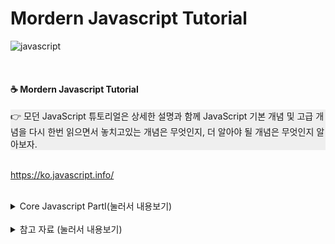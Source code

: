 # Mordern Javascript Tutorial
![javascript](https://img.shields.io/badge/Javascript-Language-blue?logo=javascript)

<br>

#### ☕ Mordern Javascript Tutorial
<div style="background-color: #efefef">
👉 모던 JavaScript 튜토리얼은 상세한 설명과 함께 JavaScript 기본 개념 및 고급 개념을 다시 한번 읽으면서 놓치고있는 개념은 무엇인지, 더 알아야 될 개념은 무엇인지 알아보자.
</div>

<br>

https://ko.javascript.info/

<br>

<details>
<summary> Core Javascript PartⅠ(눌러서 내용보기) </summary>
<div markdown="1">

<details>

<summary> 소개 (눌러서 내용보기) </summary>
<div markdown="2">

##### 진도표

| Number | Title | 격파 여부 | Number | Title | 격파 여부 |
|:--------:|:--------:|:--------:|:--------:|:--------:|:--------:|
|1.1|[자바스크립트란?](https://ko.javascript.info/intro)|o|1.3|[코드 에디터](https://ko.javascript.info/code-editors)|o|
|1.2|[매뉴얼과 명세서](https://ko.javascript.info/manuals-specifications)|o|1.4|[개발자 콘솔](https://ko.javascript.info/devtools)|o|

</div>
</details>

<details>

<summary> 자바스크립트 기초 (눌러서 내용보기) </summary>
<div markdown="2">

##### 진도표

| Number | Title | 격파 여부 | Number | Title | 격파 여부 |
|:--------:|:--------:|:--------:|:--------:|:--------:|:--------:|
|2.1|Hello, world!|o|2.2|코드 구조|o|
|2.3|엄격 모드|o|2.4|변수와 상수|o|
|2.5|자료형|o|2.6|alert, prxmpt, cxnfirm을 이용한 상호작용|o|
|2.7|형 변환|o|2.8|기본 연산자와 수학|o|
|2.9|비교 연산자|o|2.10|조건부 연산자 if와 ?|o|
|2.11|논리 연산자|o|2.12|null 병합 연산자 '??'|o|
|2.13|while과 for 반복문|o|2.14|switch문|o|
|2.15|함수|o|2.16|함수 표현식|o|
|2.17|화살표 함수 기초|o|2.18|기초 문법 요약|o|

</div>
</details>

<details>

<summary> 코드 품질 (눌러서 내용보기) </summary>
<div markdown="2">

##### 진도표

| Number | Title | 격파 여부 | Number | Title | 격파 여부 |
|:--------:|:--------:|:--------:|:--------:|:--------:|:--------:|
|3.1|Chrome으로 디버깅하기|o|3.2|코딩 스타일|o|
|3.3|주석|o|3.4|닌자 코드|o|
|3.5|테스트 자동화와 Mocha|o|3.6|폴리필|o|

</div>
</details>

<details>

<summary> 객체: 기초 (눌러서 내용보기) </summary>
<div markdown="2">

##### 진도표

| Number | Title | 격파 여부 | Number | Title | 격파 여부 |
|:--------:|:--------:|:--------:|:--------:|:--------:|:--------:|
|4.1|객체|o|4.2|참조에 의한 객체 복사|o|
|4.3|가비지 컬렉션|o|4.4|메서드와 'this'|o|
|4.5|'new' 연산자와 생성자 함수|x|4.6|옵셔널 체이닝 '?.'|x|
|4.7|심볼형|x|4.8|객체를 원시형으로 변환하기|x|

</div>
</details>

</div>
</details>

<br>

<details>
<summary> 참고 자료 (눌러서 내용보기) </summary>
<div markdown="1">

[모던 JavaScript 튜토리얼](https://ko.javascript.info/)

[Node의 image resize-crop 라이브러리](https://jsdev.kr/t/node-image-resize-crop-sharp/3259)

</div>
</details>
